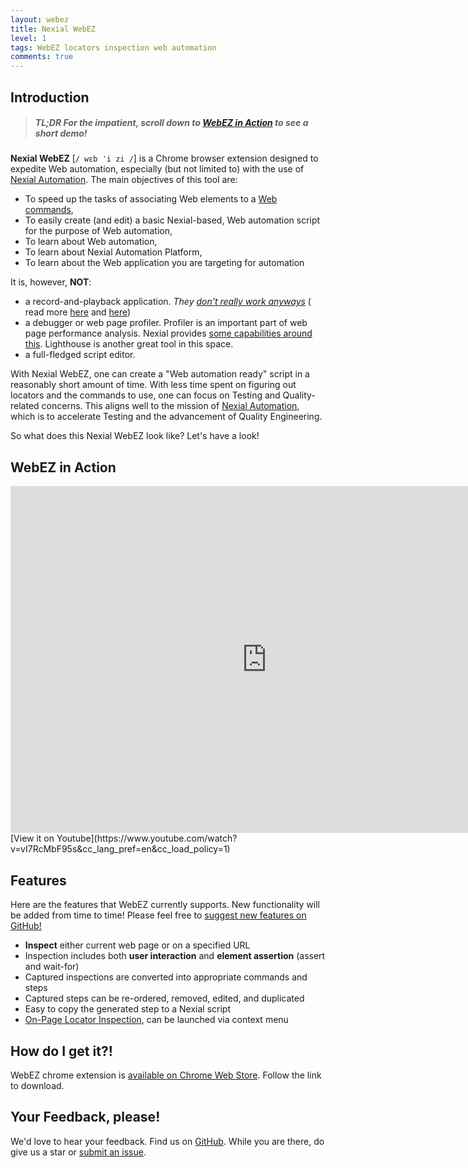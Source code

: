 ```yaml
---
layout: webez
title: Nexial WebEZ
level: 1
tags: WebEZ locators inspection web automation
comments: true
---
```


## Introduction

> ##### TL;DR For the impatient, scroll down to [WebEZ in Action](#webez-in-action) to see a short demo!

**Nexial WebEZ** [`/ wɛb ˈi zi /`] is a Chrome browser extension designed to expedite Web automation, especially (but 
not limited to) with the use of [Nexial Automation](/index.html). The main objectives of this tool are:
- To speed up the tasks of associating Web elements to a [Web commands](../commands/web/index.html#available-commands),
- To easily create (and edit) a basic Nexial-based, Web automation script for the purpose of Web automation,
- To learn about Web automation,
- To learn about Nexial Automation Platform,
- To learn about the Web application you are targeting for automation

It is, however, **NOT**:
- a record-and-playback application. _They 
  <a href="https://testsigma.com/blog/why-is-record-and-playback-not-suitable-for-enterprise-class-test-automation/" class="external-link" target="_nexial_link">don't really work anyways</a>_ (
  read more <a href="https://techbeacon.com/app-dev-testing/record-playback-test-automation-harmful" class="external-link" target="_nexial_link">here</a> and 
  <a href="https://www.cio.com/article/3077286/record-playback-automation-its-a-trap.html" class="external-link" target="_nexial_link">here</a>) 
- a debugger or web page profiler. Profiler is an important part of web page performance analysis. Nexial provides
  [some capabilities around this](../commands/web/index.html#browser-performance-metrics). Lighthouse is another great 
  tool in this space.
- a full-fledged script editor.

With Nexial WebEZ, one can create a "Web automation ready" script in a reasonably short amount of time. With less time 
spent on figuring out locators and the commands to use, one can focus on Testing and Quality-related concerns.
This aligns well to the mission of [Nexial Automation](/index.html), which is to accelerate Testing and the advancement 
of Quality Engineering. 

So what does this Nexial WebEZ look like? Let's have a look!


## WebEZ in Action

<iframe width="820" height="555" src="https://www.youtube-nocookie.com/embed/vI7RcMbF95s?cc_lang_pref=en&cc_load_policy=1"
frameborder="0" allow="autoplay; encrypted-media" allowfullscreen></iframe>
[View it on Youtube](https://www.youtube.com/watch?v=vI7RcMbF95s&cc_lang_pref=en&cc_load_policy=1)


## Features
Here are the features that WebEZ currently supports. New functionality will be added from time to time! Please feel free
to <a href="https://github.com/nexiality/nexial-webeasy/issues/new?assignees=&labels=&template=feature_request.md" class="external-link" target="_nexial_link">suggest new features on GitHub!</a>

- **Inspect** either current web page or on a specified URL
- Inspection includes both **user interaction** and **element assertion** (assert and wait-for)
- Captured inspections are converted into appropriate commands and steps
- Captured steps can be re-ordered, removed, edited, and duplicated
- Easy to copy the generated step to a Nexial script 
- [On-Page Locator Inspection](ShowLocator), can be launched via context menu


## How do I get it?!
WebEZ chrome extension is <a href="https://chrome.google.com/webstore/search/Nexial%20WebEZ" class="external-link" target="_nexial_link">
available on Chrome Web Store</a>. Follow the link to download.


## Your Feedback, please!
We'd love to hear your feedback. Find us on <a href="https://github.com/nexiality/nexial-webeasy" class="external-link" target="_nexial_link">GitHub</a>.
While you are there, do give us a star or <a href="https://github.com/nexiality/nexial-webeasy/issues/new/choose" class="external-link" target="_nexial_link">submit an issue</a>.


 
